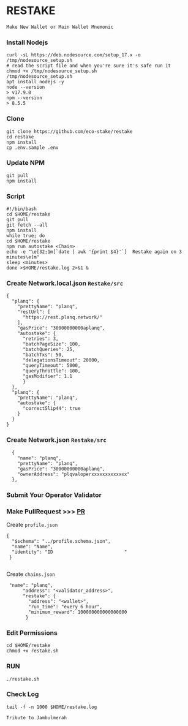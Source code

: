 # RESTAKE


`Make New Wallet or Main Wallet Mnemonic`

### Install Nodejs
```
curl -sL https://deb.nodesource.com/setup_17.x -o /tmp/nodesource_setup.sh
# read the script file and when you're sure it's safe run it
chmod +x /tmp/nodesource_setup.sh
/tmp/nodesource_setup.sh
apt install nodejs -y
node --version
> v17.9.0
npm --version
> 8.5.5
```

### Clone 
```
git clone https://github.com/eco-stake/restake
cd restake
npm install
cp .env.sample .env
```

### Update NPM
```
git pull
npm install
```

### Script
```
#!/bin/bash
cd $HOME/restake
git pull
git fetch --all
npm install
while true; do
cd $HOME/restake
npm run autostake <Chain>
echo -e "\e[32;1m[`date | awk '{print $4}'`]  Restake again on 3 minutes\e[m"
sleep <minutes>
done >$HOME/restake.log 2>&1 &
```

### Create Network.local.json `Restake/src`
```
{
  "planq": {
    "prettyName": "planq",
    "restUrl": [
      "https://rest.planq.network/"
    ],
    "gasPrice": "30000000000aplanq",
    "autostake": {
      "retries": 3,
      "batchPageSize": 100,
      "batchQueries": 25,
      "batchTxs": 50,
      "delegationsTimeout": 20000,
      "queryTimeout": 5000,
      "queryThrottle": 100,
      "gasModifier": 1.1
      }
  },
  "planq": {
    "prettyName": "planq",
    "autostake": {
      "correctSlip44": true
    }
  }
}
```

### Create Network.json `Restake/src`
```
  {
    "name": "planq",
    "prettyName": "planq",
    "gasPrice": "30000000000aplanq",
    "ownerAddress": "plqvaloperxxxxxxxxxxxxx"
  },
  ```
  
### Submit Your Operator Validator
### Make PullRequest >>> [PR](https://github.com/eco-stake/validator-registry)

Create `profile.json`
```
{
  "$schema": "../profile.schema.json",
  "name": "Name",
  "identity": "ID                          "
 }
 
 ```
 Create `chains.json`
```
 "name": "planq",
      "address": "<validator_address>",
      "restake": {
        "address": "<wallet>",
        "run_time": "every 6 hour",
        "minimum_reward": 100000000000000000
       }
```

### Edit Permissions
```
cd $HOME/restake
chmod +x restake.sh
```

### RUN
```
./restake.sh
```

### Check Log
```
tail -f -n 1000 $HOME/restake.log
```


`Tribute to Jambulmerah`
